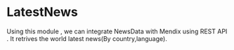# LatestNews
Using this module , we can integrate NewsData with Mendix using REST API . It retrives the world latest news(By country,language).
